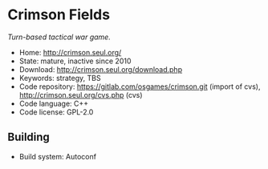# Crimson Fields

_Turn-based tactical war game._

- Home: http://crimson.seul.org/
- State: mature, inactive since 2010
- Download: http://crimson.seul.org/download.php
- Keywords: strategy, TBS
- Code repository: https://gitlab.com/osgames/crimson.git (import of cvs), http://crimson.seul.org/cvs.php (cvs)
- Code language: C++
- Code license: GPL-2.0

## Building

- Build system: Autoconf

